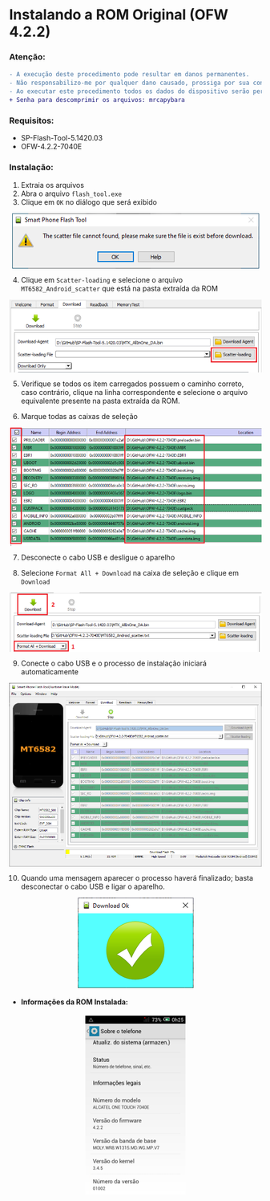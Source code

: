 
# Instalando a ROM Original (OFW 4.2.2)

### Atenção:
```diff
- A execução deste procedimento pode resultar em danos permanentes. 
- Não responsabilizo-me por qualquer dano causado, prossiga por sua conta e risco.
- Ao executar este procedimento todos os dados do dispositivo serão perdidos.
+ Senha para descomprimir os arquivos: mrcapybara
```
### Requisitos:

- SP-Flash-Tool-5.1420.03
- OFW-4.2.2-7040E

### Instalação:

1. Extraia os arquivos
2. Abra o arquivo ```flash_tool.exe```
3. Clique em ```OK``` no diálogo que será exibido

<p align="center"><img align="center" src="https://github.com/mrcapybara/ALCATEL-7040E/blob/master/Imagens/SPFT-01.PNG"/></p>

4. Clique em ```Scatter-loading``` e selecione o arquivo ```MT6582_Android_scatter``` que está na pasta extraída da ROM

<p align="center"><img align="center" src="https://github.com/mrcapybara/ALCATEL-7040E/blob/master/Imagens/SPFT-02.PNG"/></p>

5. Verifique se todos os item carregados possuem o caminho correto, caso contrário, clique na linha correspondente e selecione o arquivo equivalente presente na pasta extraída da ROM.

6. Marque todas as caixas de seleção

<p align="center"><img align="center" src="https://github.com/mrcapybara/ALCATEL-7040E/blob/master/Imagens/SPFT-03.PNG"/></p>

7. Desconecte o cabo USB e desligue o aparelho

8. Selecione ```Format All + Download``` na caixa de seleção e clique em ```Download```

<p align="center"><img align="center" src="https://github.com/mrcapybara/ALCATEL-7040E/blob/master/Imagens/SPFT-04.PNG"/></p>

9. Conecte o cabo USB e o processo de instalação iniciará automaticamente

<p align="center"><img align="center" width="700" src="https://github.com/mrcapybara/ALCATEL-7040E/blob/master/Imagens/SPFT-05.PNG"/></p>

10. Quando uma mensagem aparecer o processo haverá finalizado; basta desconectar o cabo USB e ligar o aparelho. 

<p align="center"><img align="center" src="https://github.com/mrcapybara/ALCATEL-7040E/blob/master/Imagens/SPFT-06.PNG"/></p>

- #### Informações da ROM Instalada:

<p align="center"><img align="center" width="200" src="https://github.com/mrcapybara/ALCATEL-7040E/blob/master/Imagens/SPFT-07.png"/></p>
